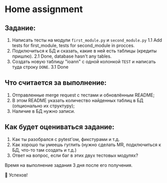 # Home assignment

## Задание:
1. Написать тесты на модули `first_module.py` и `second_module.py`
1.1 Add tests for first_module, tests for second_module in procces.
2. Подключиться к БД и сказать, какие в ней есть таблицы (кредиты пришлю).
2.1 Done, database hasn't any tables. 
3. Создать новую таблицу "ioann" с одной колонкой `TEST` и написать туда строку `DONE`.
3.1 Done

## Что считается за выполнение:
1. Отправленные merge request с тестами и обновлённым README;
2. В этом README указать количество найденных таблиц в БД (опционально их структуру);
3. Наличие в БД нужно записи.

## Как будет оцениваться задание:
1. Как ты разобрался с pytest'ом, фикстурами и т.д.
2. Как хорошо ты умеешь гуглить (нужно сделать MR, подключиться к БД, что-то там создать и т.д.)
3. Ответ на вопрос, если баг в этих двух тестовых модулях?

Время на выполнение задания 3 дня после его получения.

👾 Успехов!
